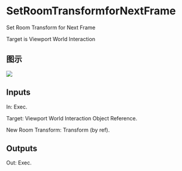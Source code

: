 # SetRoomTransformforNextFrame

Set Room Transform for Next Frame

Target is Viewport World Interaction

## 图示

![]($-20221218-21254369.png)

## Inputs

In: Exec.

Target: Viewport World Interaction Object Reference.

New Room Transform: Transform (by ref).  

## Outputs

Out: Exec.

